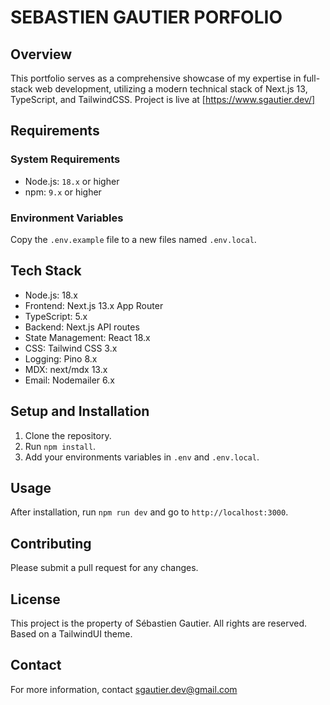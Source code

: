 # SEBASTIEN GAUTIER PORFOLIO

## Overview

This portfolio serves as a comprehensive showcase of my expertise in full-stack web development, utilizing a modern technical stack of Next.js 13, TypeScript, and TailwindCSS.
Project is live at [https://www.sgautier.dev/]

## Requirements

### System Requirements

- Node.js: `18.x` or higher
- npm: `9.x` or higher

### Environment Variables

Copy the `.env.example` file to a new files named `.env.local`.

## Tech Stack

- Node.js: 18.x
- Frontend: Next.js 13.x App Router
- TypeScript: 5.x
- Backend: Next.js API routes
- State Management: React 18.x
- CSS: Tailwind CSS 3.x
- Logging: Pino 8.x
- MDX: next/mdx 13.x
- Email: Nodemailer 6.x

## Setup and Installation

1. Clone the repository.
2. Run `npm install`.
3. Add your environments variables in `.env` and `.env.local`.

## Usage

After installation, run `npm run dev` and go to `http://localhost:3000`.

## Contributing

Please submit a pull request for any changes.

## License

This project is the property of Sébastien Gautier. All rights are reserved. Based on a TailwindUI theme.

## Contact

For more information, contact sgautier.dev@gmail.com
```
